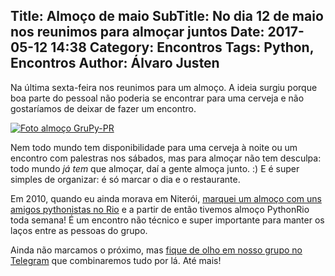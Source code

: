 Title: Almoço de maio
SubTitle: No dia 12 de maio nos reunimos para almoçar juntos
Date: 2017-05-12 14:38
Category: Encontros
Tags: Python, Encontros
Author: Álvaro Justen
---

Na última sexta-feira nos reunimos para um almoço. A ideia surgiu porque boa
parte do pessoal não poderia se encontrar para uma cerveja e não gostaríamos de
deixar de fazer um encontro.

[![Foto almoço
GruPy-PR](/images/thumbnail/2017-05-12-almoco-maio.jpg)](/images/2017-05-12-almoco-maio.jpg)

Nem todo mundo tem disponibilidade para uma cerveja à noite ou um encontro com
palestras nos sábados, mas para almoçar não tem desculpa: todo mundo *já tem*
que almoçar, daí a gente almoça junto. :) E é super simples de organizar: é só
marcar o dia e o restaurante.

Em 2010, quando eu ainda morava em Niterói, [marquei um almoço com uns amigos
pythonistas no
Rio](http://blog.justen.eng.br/2010/09/almoco-pythonrio-toda-terca-no-daytrade.html)
e a partir de então tivemos almoço PythonRio toda semana! É um encontro não
técnico e super importante para manter os laços entre as pessoas do grupo.

Ainda não marcamos o próximo, mas [fique de olho em nosso grupo no
Telegram](https://t.me/grupy_pr) que combinaremos tudo por lá. Até mais!
